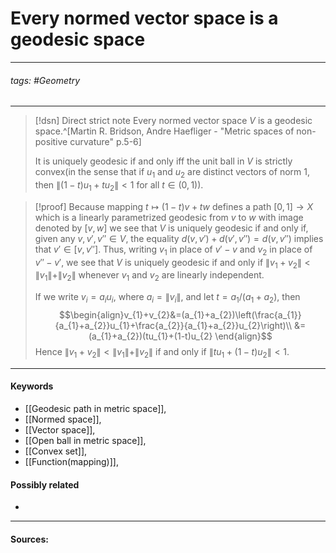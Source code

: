 # Every normed vector space is a geodesic space
***
###### tags: #Geometry 
***
>[!dsn] Direct strict note
>Every normed vector space $V$ is a geodesic space.^[Martin R. Bridson, Andre Haefliger - "Metric spaces of non-positive curvature" p.5-6]
>
>It is uniquely geodesic if and only iff the unit ball in $V$ is strictly convex(in the sense that if $u_{1}$ and $u_{2}$ are distinct vectors of norm $1$, then $\|(1-t)u_{1}+tu_{2} \|<1$ for all $t\in(0,1)$).

>[!proof]
>Because mapping $t\mapsto(1-t)v+tw$ defines a path $[0,1]\to X$ which is a linearly parametrized geodesic from $v$ to $w$ with image denoted by $[v,w]$ we see that $V$ is uniquely geodesic if and only if, given any $v,v',v''\in V$, the equality $d(v,v')+d(v',v'')=d(v,v'')$ implies that $v'\in[v,v'']$. Thus, writing $v_{1}$ in place of $v'-v$ and $v_{2}$ in place of $v''-v'$, we see that $V$ is uniquely geodesic if and only if $\|v_{1}+v_{2}\|<\|v_{1} \|+\|v_{2}\|$ whenever $v_{1}$ and $v_{2}$ are linearly independent.
>
>If we write $v_{i}=a_{i}u_{i}$, where $a_{i}=\|v_{i}\|$, and let $t=a_{1}/(a_{1}+a_{2})$, then $$\begin{align}v_{1}+v_{2}&=(a_{1}+a_{2})\left(\frac{a_{1}}{a_{1}+a_{2}}u_{1}+\frac{a_{2}}{a_{1}+a_{2}}u_{2}\right)\\ &=(a_{1}+a_{2})(tu_{1}+(1-t)u_{2} \end{align}$$ Hence $\|v_{1}+v_{2}\|<\|v_{1}\|+\|v_{2}\|$ if and only if $\|tu_{1}+(1-t)u_{2}\|<1$.
***
#### Keywords
- [[Geodesic path in metric space]],
- [[Normed space]],
- [[Vector space]],
- [[Open ball in metric space]],
- [[Convex set]],
- [[Function(mapping)]],
#### Possibly related
- 
***
#### Sources: